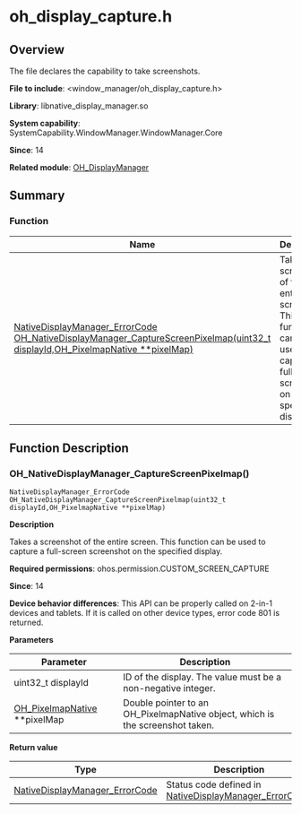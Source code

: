 # oh_display_capture.h
<!--Kit: ArkUI-->
<!--Subsystem: Window-->
<!--Owner: @oh_wangxk; @logn-->
<!--Designer: @hejunfei1991-->
<!--Tester: @qinliwen0417-->
<!--Adviser: @ge-yafang-->

## Overview

The file declares the capability to take screenshots.

**File to include**: <window_manager/oh_display_capture.h>

**Library**: libnative_display_manager.so

**System capability**: SystemCapability.WindowManager.WindowManager.Core

**Since**: 14

**Related module**: [OH_DisplayManager](capi-oh-displaymanager.md)

## Summary

### Function

| Name| Description|
| -- | -- |
| [NativeDisplayManager_ErrorCode OH_NativeDisplayManager_CaptureScreenPixelmap(uint32_t displayId,OH_PixelmapNative **pixelMap)](#oh_nativedisplaymanager_capturescreenpixelmap) | Takes a screenshot of the entire screen. This function can be used to capture a full-screen screenshot on the specified display.|

## Function Description

### OH_NativeDisplayManager_CaptureScreenPixelmap()

```
NativeDisplayManager_ErrorCode OH_NativeDisplayManager_CaptureScreenPixelmap(uint32_t displayId,OH_PixelmapNative **pixelMap)
```

**Description**

Takes a screenshot of the entire screen. This function can be used to capture a full-screen screenshot on the specified display.

**Required permissions**: ohos.permission.CUSTOM_SCREEN_CAPTURE

**Since**: 14

**Device behavior differences**: This API can be properly called on 2-in-1 devices and tablets. If it is called on other device types, error code 801 is returned.

**Parameters**

| Parameter| Description|
| -- | -- |
| uint32_t displayId | ID of the display. The value must be a non-negative integer.|
| [OH_PixelmapNative](../apis-image-kit/capi-image-nativemodule-oh-pixelmapnative.md) **pixelMap | Double pointer to an OH_PixelmapNative object, which is the screenshot taken.|

**Return value**

| Type| Description|
| -- | -- |
| [NativeDisplayManager_ErrorCode](capi-oh-display-info-h.md#nativedisplaymanager_errorcode) | Status code defined in [NativeDisplayManager_ErrorCode](capi-oh-display-info-h.md#nativedisplaymanager_errorcode).|
